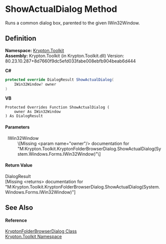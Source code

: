 # ShowActualDialog Method


Runs a common dialog box, parented to the given IWin32Window.



## Definition
**Namespace:** <a href="79d2eac2-21f4-54ff-7552-b20c33c30600.md">Krypton.Toolkit</a>  
**Assembly:** Krypton.Toolkit (in Krypton.Toolkit.dll) Version: 80.23.10.287+8d7660f9dc5efd033fabe008ebfb904beab6d444

**C#**
``` C#
protected override DialogResult ShowActualDialog(
	IWin32Window? owner
)
```
**VB**
``` VB
Protected Overrides Function ShowActualDialog ( 
	owner As IWin32Window
) As DialogResult
```



#### Parameters
<dl><dt>  IWin32Window</dt><dd>\[Missing &lt;param name="owner"/&gt; documentation for "M:Krypton.Toolkit.KryptonFolderBrowserDialog.ShowActualDialog(System.Windows.Forms.IWin32Window)"\]</dd></dl>

#### Return Value
DialogResult  
\[Missing &lt;returns&gt; documentation for "M:Krypton.Toolkit.KryptonFolderBrowserDialog.ShowActualDialog(System.Windows.Forms.IWin32Window)"\]

## See Also


#### Reference
<a href="091d634e-b3c0-d1a8-d559-b9d96076eb3c.md">KryptonFolderBrowserDialog Class</a>  
<a href="79d2eac2-21f4-54ff-7552-b20c33c30600.md">Krypton.Toolkit Namespace</a>  
